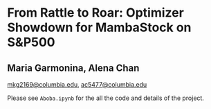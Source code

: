 # From Rattle to Roar: Optimizer Showdown for MambaStock on S&P500
## Maria Garmonina, Alena Chan
mkg2169@columbia.edu, ac5477@columbia.edu

Please see `Aboba.ipynb` for the all the code and details of the project.
